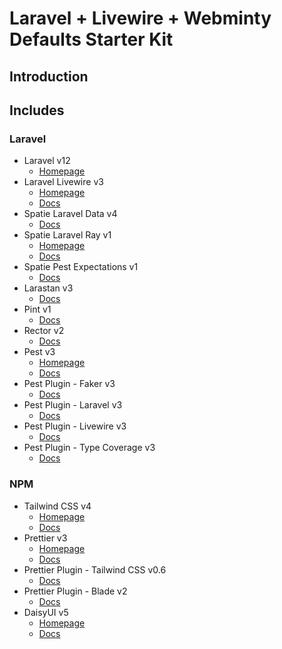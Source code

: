 # Laravel + Livewire + Webminty Defaults Starter Kit

## Introduction


## Includes

### Laravel

- Laravel v12
  - [Homepage](https://laravel.com/)
- Laravel Livewire v3
    - [Homepage](https://livewire.laravel.com/)
    - [Docs](https://livewire.laravel.com/docs/quickstart)
- Spatie Laravel Data v4
    - [Docs](https://spatie.be/docs/laravel-data/v4/introduction)
- Spatie Laravel Ray v1
    - [Homepage](https://myray.app/)
    - [Docs](https://myray.app/docs/getting-started/introduction)
- Spatie Pest Expectations v1
    - [Docs](https://github.com/spatie/pest-expectations)
- Larastan v3
    - [Docs](https://github.com/larastan/larastan)
- Pint v1
    - [Docs](https://laravel.com/docs/12.x/pint)
- Rector v2
    - [Docs](https://getrector.com/documentation/)
- Pest v3
    - [Homepage](https://pestphp.com/)
    - [Docs](https://pestphp.com/docs/installation)
- Pest Plugin - Faker v3
    - [Docs](https://pestphp.com/docs/plugins#faker)
- Pest Plugin - Laravel v3
    - [Docs](https://pestphp.com/docs/plugins#laravel)
- Pest Plugin - Livewire v3
    - [Docs](https://pestphp.com/docs/plugins#livewire)
- Pest Plugin - Type Coverage v3
    - [Docs](https://pestphp.com/docs/type-coverage)

### NPM

- Tailwind CSS v4
  - [Homepage](https://tailwindcss.com/)
  - [Docs](https://tailwindcss.com/docs/installation)
- Prettier v3
  - [Homepage](https://prettier.io/)
  - [Docs](https://prettier.io/docs/en/index.html)
- Prettier Plugin - Tailwind CSS v0.6
    - [Docs](https://github.com/tailwindlabs/prettier-plugin-tailwindcss)
- Prettier Plugin - Blade v2
    - [Docs](https://github.com/stillat/blade-parser-typescript)
- DaisyUI v5
  - [Homepage](https://daisyui.com/)
  - [Docs](https://daisyui.com/docs/)
